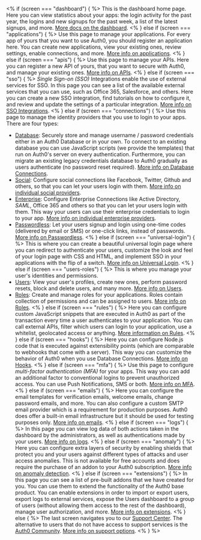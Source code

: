 <% if (screen === "dashboard") { %>
  This is the dashboard home page. Here you can view statistics about your apps: the login activity for the past year, the logins and new signups for the past week, a list of the latest signups, and more.
  [More docs on the dashboard](/dashboard).
<% } else if (screen === "applications") { %>
  Use this page to manage your applications. For every app of yours that you want to use Auth0, you should register an application here. You can create new applications, view your existing ones, review settings, enable connections, and more.
  [More info on applications](/applications).
<% } else if (screen === "apis") { %>
  Use this page to manage your APIs. Here you can register a new API of yours, that you want to secure with Auth0, and manage your existing ones.
  [More info on APIs](/api-auth).
<% } else if (screen === "sso") { %>
  <dfn data-key="single-sign-on">Single Sign-on (SSO)</dfn> Integrations enable the use of external services for SSO. In this page you can see a list of the available external services that you can use, such as Office 365, Salesforce, and others. Here you can create a new SSO integration, find tutorials on how to configure it, and review and update the settings of a particular integration.
  [More info on SSO Integrations](/integrations/sso).
<% } else if (screen === "connections") { %>
  Use this page to manage the identity providers that you use to login to your apps. There are four types:
  - [Database](${manage_url}/#/connections/database): Securely store and manage username / password credentials either in an Auth0 Database or in your own. To connect to an existing database you can use JavaScript scripts (we provide the templates) that run on Auth0's server on every authentication. Furthermore, you can migrate an existing legacy credentials database to Auth0 gradually as users authenticate (no password reset required). [More info on Database Connections](/connections/database).
  - [Social](${manage_url}/#/connections/social): Configure social connections like Facebook, Twitter, Github and others, so that you can let your users login with them. [More info on individual social providers](/connections/identity-providers-social).
  - [Enterprise](${manage_url}/#/connections/enterprise): Configure Enterprise Connections like Active Directory, <dfn data-key="security-assertion-markup-language">SAML</dfn>, Office 365 and others so that you can let your users login with them. This way your users can use their enterprise credentials to login to your app. [More info on individual enterprise providers](/connections/identity-providers-enterprise).
  - [Passwordless](${manage_url}/#/connections/passwordless): Let your users signup and login using one-time codes (delivered by email or SMS) or one-click links, instead of passwords. [More info on Passwordless](/connections/passwordless).
  <% } else if (screen === "universal-login") { %>
  This is where you can create a beautiful universal login page where you can redirect to authenticate your users, customize the look and feel of your login page with CSS and HTML, and implement SSO in your applications with the flip of a switch. [More info on Universal Login](/universal-login).
<% } else if (screen === "users-roles") { %>
  This is where you manage your user's identities and permissions. 
  - [Users](${manage_url}/#/users): View your user's profiles, create new ones, perform password resets, block and delete users, and many more. [More info on Users](/users).
  - [Roles](${manage_url}/#/roles): Create and manage roles for your applications. Roles contain collection of permissions and can be assigned to users. [More info on Roles](/authorization/guides/manage-roles).
<% } else if (screen === "rules") { %>
  Here you can configure custom JavaScript snippets that are executed in Auth0 as part of the transaction every time a user authenticates to your application. You can call external APIs, filter which users can login to your application, use a whitelist, geolocated access or anything. [More information on Rules](/rules).
<% } else if (screen === "hooks") { %>
  Here you can configure Node.js code that is executed against extensibility points (which are comparable to webhooks that come with a server). This way you can customize the behavior of Auth0 when you use Database Connections. [More info on Hooks](/hooks).
<% } else if (screen === "mfa") { %>
  Use this page to configure <dfn data-key="multifactor-authentication">multi-factor authentication (MFA)</dfn> for your apps. This way you can add an additional factor to conventional logins to prevent unauthorized access. You can use Push Notifications, SMS or both. [More info on MFA](/multifactor-authentication).
<% } else if (screen === "emails") { %>
  Here you can configure the email templates for verification emails, welcome emails, change password emails, and more. You can also configure a custom SMTP email provider which is a requirement for production purposes. Auth0 does offer a built-in email infrastructure but it should be used for testing purposes only. [More info on emails](/email).
<% } else if (screen === "logs") { %>
  In this page you can view log data of both actions taken in the dashboard by the administrators, as well as authentications made by your users. [More info on logs](/logs).
<% } else if (screen === "anomaly") { %>
  Here you can configure extra layers of security by enabling shields​ that protect you and your users against different types of attacks and user access anomalies. This is not available for free accounts and does require the purchase of an addon to your Auth0 subscription. [More info on anomaly detection](/anomaly-detection).
<% } else if (screen === "extensions") { %>
  In this page you can see a list of pre-built addons that we have created for you. You can use them to extend the functionality of the Auth0 base product. You can enable extensions in order to import or export users, export logs to external services, expose the Users dashboard to a group of users (without allowing them access to the rest of the dashboard), manage user authorization, and more. [More info on extensions](/extensions).
<% } else { %>
  The last screen navigates you to our [Support Center](${env.DOMAIN_URL_SUPPORT}). The alternative to users that do not have access to support services is the [Auth0 Community](https://community.auth0.com/). [More info on support options](/support).
<% } %>
